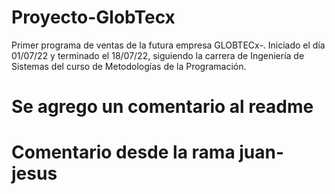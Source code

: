 # Proyecto-GlobTecx
Primer programa de ventas de la futura empresa GLOBTECx-. Iniciado el día 01/07/22 y terminado el 18/07/22, siguiendo la carrera de Ingeniería de Sistemas del curso de Metodologías de la Programación.
# Se agrego un comentario al readme

# Comentario desde la rama juan-jesus
